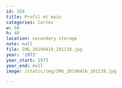 ```yaml
---
id: 356
title: Profil et main
categories: Cartes
w: 50
h: 40
location: secondary storage
note: null
file: IMG_20190416_201138.jpg
year: '1973'
year_start: 1973
year_end: null
image: /static/img/IMG_20190416_201138.jpg

---
```

